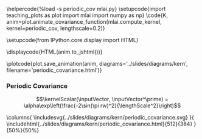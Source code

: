 \helpercode{%load -s periodic_cov mlai.py}
\setupcode{import teaching_plots as plot
import mlai
import numpy as np}
\code{K, anim=plot.animate_covariance_function(mlai.compute_kernel, 
                                         kernel=periodic_cov, lengthscale=0.2)}

\setupcode{from IPython.core.display import HTML}

\displaycode{HTML(anim.to_jshtml())}

\plotcode{plot.save_animation(anim, 
                    diagrams='../slides/diagrams/kern', 
				    filename='periodic_covariance.html')}


### Periodic Covariance

$$\kernelScalar(\inputVector, \inputVector^\prime) = \alpha\exp\left(\frac{-2\sin(\pi rw)^2}{\lengthScale^2}\right)$$

\columns{
\includesvg{../slides/diagrams/kern/periodic_covariance.svg}
}{
\includehtml{../slides/diagrams/kern/periodic_covariance.html}{512}{384}
}{50%}{50%}

